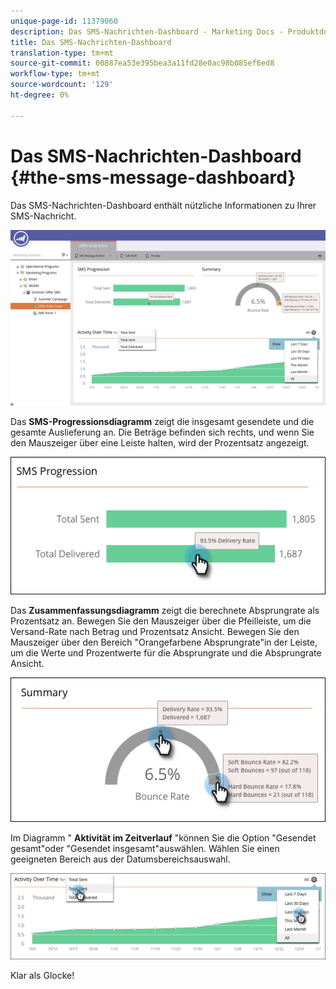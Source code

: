```yaml
---
unique-page-id: 11379060
description: Das SMS-Nachrichten-Dashboard - Marketing Docs - Produktdokumentation
title: Das SMS-Nachrichten-Dashboard
translation-type: tm+mt
source-git-commit: 00887ea53e395bea3a11fd28e0ac98b085ef6ed8
workflow-type: tm+mt
source-wordcount: '129'
ht-degree: 0%

---
```



# Das SMS-Nachrichten-Dashboard {#the-sms-message-dashboard}

Das SMS-Nachrichten-Dashboard enthält nützliche Informationen zu Ihrer SMS-Nachricht.

![](assets/converted-dashboard-image.png)

Das **SMS-Progressionsdiagramm** zeigt die insgesamt gesendete und die gesamte Auslieferung an. Die Beträge befinden sich rechts, und wenn Sie den Mauszeiger über eine Leiste halten, wird der Prozentsatz angezeigt.

![](assets/sms-progression-hand-border.png)

Das **Zusammenfassungsdiagramm** zeigt die berechnete Absprungrate als Prozentsatz an. Bewegen Sie den Mauszeiger über die Pfeilleiste, um die Versand-Rate nach Betrag und Prozentsatz Ansicht. Bewegen Sie den Mauszeiger über den Bereich &quot;Orangefarbene Absprungrate&quot;in der Leiste, um die Werte und Prozentwerte für die Absprungrate und die Absprungrate Ansicht.

![](assets/hover-over-summary-hands-thin-border.png)

Im Diagramm &quot; **Aktivität im Zeitverlauf** &quot;können Sie die Option &quot;Gesendet gesamt&quot;oder &quot;Gesendet insgesamt&quot;auswählen. Wählen Sie einen geeigneten Bereich aus der Datumsbereichsauswahl.

![](assets/activity-over-time-hands.png)

Klar als Glocke!
